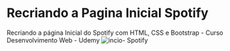 # Recriando a Pagina Inicial Spotify

Recriando a página Inicial do Spotify com HTML, CSS e Bootstrap - Curso Desenvolvimento Web - Udemy
![incio- Spotify](https://user-images.githubusercontent.com/74393450/151920539-0391eab1-6569-4c5b-95ed-ae17afc04e3e.JPG)
